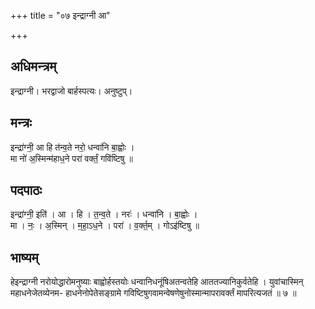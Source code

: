 +++
title = "०७ इन्द्राग्नी आ"

+++
## अधिमन्त्रम्
इन्द्राग्नी। भरद्वाजो बार्हस्पत्यः। अनुष्टुप्।

## मन्त्रः
इन्द्रा॑ग्नी॒ आ हि त॑न्व॒ते नरो॒ धन्वा॑नि बा॒ह्वोः ।  
मा नो॑ अ॒स्मिन्म॑हाध॒ने परा॑ वर्क्तं॒ गवि॑ष्टिषु ॥

## पदपाठः
इन्द्रा॑ग्नी॒ इति॑ । आ । हि । त॒न्व॒ते । नरः॑ । धन्वा॑नि । बा॒ह्वोः ।  
मा । नः॒ । अ॒स्मिन् । म॒हा॒ऽध॒ने । परा॑ । व॒र्क्त॒म् । गोऽइ॑ष्टिषु ॥

## भाष्यम्
हेइन्द्राग्नी नरोयोद्धारोमनुष्याः बाह्वोर्हस्तयोः धन्वानिधनूंषिअतन्वतेहि आततज्यानिकुर्वतेहि । युवांचास्मिन् महाधनेजेतव्येनम- हाधनेनोपेतेसङ्ग्रामे गविष्टिषुगवामन्वेषणेषुनोस्मान्मापरावर्क्तं मापरित्यजतं ॥ ७ ॥